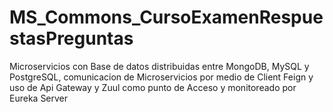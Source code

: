 # MS_Commons_CursoExamenRespuestasPreguntas
Microservicios con Base de datos distribuidas entre MongoDB, MySQL y PostgreSQL, comunicacion de Microservicios por medio de Client Feign y uso de Api Gateway y Zuul como punto de Acceso y monitoreado por Eureka Server
